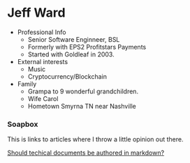 # Jeff Ward

- Professional Info
  - Senior Software Enginneer, BSL
  - Formerly with EPS2 Profitstars Payments
  - Started with Goldleaf in 2003.
- External interests
  - Music
  - Cryptocurrency/Blockchain
- Family
  - Grampa to 9 wonderful grandchildren.
  - Wife Carol
  - Hometown Smyrna TN near Nashville

### Soapbox

This is links to articles where I throw a little opinion out there.

[Should techical documents be authored in markdown?](Soapbox/TechDocumentsInMarkdown/README.MD)
